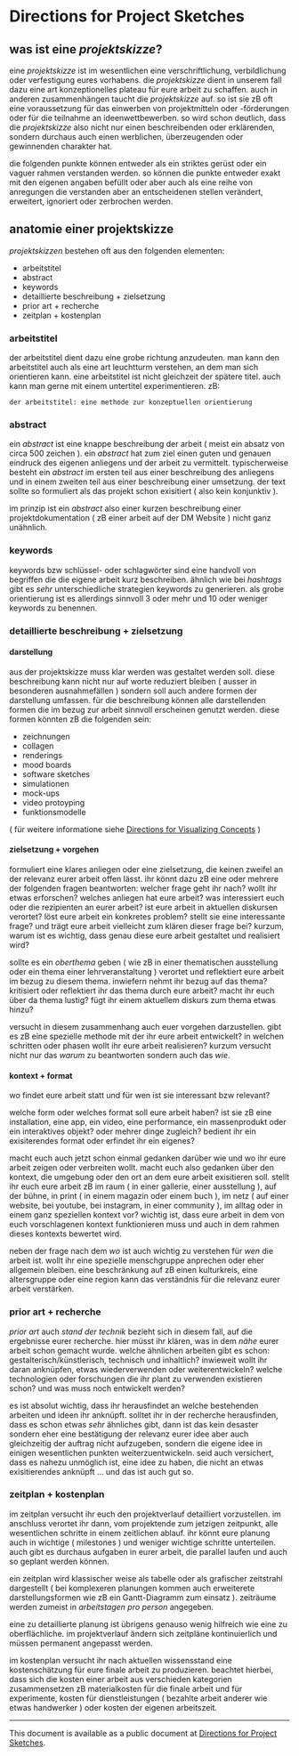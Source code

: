 # Directions for Project Sketches

## was ist eine *projektskizze*?

eine *projektskizze* ist im wesentlichen eine verschriftlichung, verbildlichung oder verfestigung eures vorhabens. die *projektskizze* dient in unserem fall dazu eine art konzeptionelles plateau für eure arbeit zu schaffen. auch in anderen zusammenhängen taucht die *projektskizze* auf. so ist sie zB oft eine voraussetzung für das einwerben von projektmitteln oder -förderungen oder für die teilnahme an ideenwettbewerben. so wird schon deutlich, dass die *projektskizze* also nicht nur einen beschreibenden oder erklärenden, sondern durchaus auch einen werblichen, überzeugenden oder gewinnenden charakter hat.

die folgenden punkte können entweder als ein striktes gerüst oder ein vaguer rahmen verstanden werden. so können die punkte entweder exakt mit den eigenen angaben befüllt oder aber auch als eine reihe von anregungen die verstanden aber an entscheidenen stellen verändert, erweitert, ignoriert oder zerbrochen werden.

## anatomie einer projektskizze

*projektskizzen* bestehen oft aus den folgenden elementen:

- arbeitstitel
- abstract
- keywords
- detaillierte beschreibung + zielsetzung
- prior art + recherche
- zeitplan + kostenplan

### arbeitstitel

der arbeitstitel dient dazu eine grobe richtung anzudeuten. man kann den arbeitstitel auch als eine art leuchtturm verstehen, an dem man sich orientieren kann. eine arbeitstitel ist nicht gleichzeit der spätere titel. auch kann man gerne mit einem untertitel experimentieren. zB:

    der arbeitstitel: eine methode zur konzeptuellen orientierung

### abstract

ein *abstract* ist eine knappe beschreibung der arbeit ( meist ein absatz von circa 500 zeichen ). ein *abstract* hat zum ziel einen guten und genauen eindruck des eigenen anliegens und der arbeit zu vermittelt. typischerweise besteht ein *abstract* im ersten teil aus einer beschreibung des anliegens und in einem zweiten teil aus einer beschreibung einer umsetzung. der text sollte so formuliert als das projekt schon exisitiert ( also kein konjunktiv ).

im prinzip ist ein *abstract* also einer kurzen beschreibung einer projektdokumentation ( zB einer arbeit auf der DM Website ) nicht ganz unähnlich.

### keywords

keywords bzw schlüssel- oder schlagwörter sind eine handvoll von begriffen die die eigene arbeit kurz beschreiben. ähnlich wie bei *hashtags* gibt es *sehr* unterschiedliche strategien keywords zu generieren. als grobe orientierung ist es allerdings sinnvoll 3 oder mehr und 10 oder weniger keywords zu benennen.

### detaillierte beschreibung + zielsetzung

#### darstellung

aus der projektskizze muss klar werden was gestaltet werden soll. diese beschreibung kann nicht nur auf worte reduziert bleiben ( ausser in besonderen ausnahmefällen ) sondern soll auch andere formen der darstellung umfassen. für die beschreibung können alle darstellenden formen die im bezug zur arbeit sinnvoll erscheinen genutzt werden. diese formen könnten zB die folgenden sein:

- zeichnungen
- collagen
- renderings
- mood boards
- software sketches
- simulationen
- mock-ups
- video protoyping
- funktionsmodelle

( für weitere informatione siehe [Directions for Visualizing Concepts](http://dm-hb.de/dmdfvc) )

#### zielsetzung + vorgehen

formuliert eine klares anliegen oder eine zielsetzung, die keinen zweifel an der relevanz eurer arbeit offen lässt. ihr könnt dazu zB eine oder mehrere der folgenden fragen beantworten: welcher frage geht ihr nach? wollt ihr etwas erforschen? welches anliegen hat eure arbeit? was interessiert euch oder die rezipienten an eurer arbeit? ist eure arbeit in aktuellen diskursen verortet? löst eure arbeit ein konkretes problem? stellt sie eine interessante frage? und trägt eure arbeit vielleicht zum klären dieser frage bei? kurzum, warum ist es wichtig, dass genau diese eure arbeit gestaltet und realisiert wird?

sollte es ein *oberthema* geben ( wie zB in einer thematischen ausstellung oder ein thema einer lehrveranstaltung ) verortet und reflektiert eure arbeit im bezug zu diesem thema. inwiefern nehmt ihr bezug auf das thema? kritisiert oder reflektiert ihr das thema durch eure arbeit? macht ihr euch über da thema lustig? fügt ihr einem aktuellem diskurs zum thema etwas hinzu?

versucht in diesem zusammenhang auch euer vorgehen darzustellen. gibt es zB eine spezielle methode mit der ihr eure arbeit entwickelt? in welchen schritten oder phasen wollt ihr eure arbeit realisieren? kurzum versucht nicht nur das *warum* zu beantworten sondern auch das *wie*.

#### kontext + format

wo findet eure arbeit statt und für wen ist sie interessant bzw relevant?

welche form oder welches format soll eure arbeit haben? ist sie zB eine installation, eine app, ein video, eine performance, ein massenprodukt oder ein interaktives objekt? oder mehrer dinge zugleich? bedient ihr ein exisiterendes format oder erfindet ihr ein eigenes?

macht euch auch jetzt schon einmal gedanken darüber wie und wo ihr eure arbeit zeigen oder verbreiten wollt. macht euch also gedanken über den kontext, die umgebung oder den ort an dem eure arbeit exisitieren soll. stellt ihr euch eure arbeit zB im raum ( in einer gallerie, einer ausstellung ), auf der bühne, in print ( in einem magazin oder einem buch ), im netz ( auf einer website, bei youtube, bei instagram, in einer community ), im alltag oder in einem ganz speziellen kontext vor? wichtig ist, dass eure arbeit in dem von euch vorschlagenen kontext funktionieren muss und auch in dem rahmen dieses kontexts bewertet wird.

neben der frage nach dem *wo* ist auch wichtig zu verstehen für *wen* die arbeit ist. wollt ihr eine spezielle menschgruppe anprechen oder eher allgemein bleiben. eine beschränkung auf zB einen kulturkreis, eine altersgruppe oder eine region kann das verständnis für die relevanz eurer arbeit verstärken. 

### prior art + recherche

*prior art* auch *stand der technik* bezieht sich in diesem fall, auf die ergebnisse eurer recherche. hier müsst ihr klären, was in dem *nähe* eurer arbeit schon gemacht wurde. welche ähnlichen arbeiten gibt es schon: gestalterisch/künstlerisch, technisch und inhaltlich? inwieweit wollt ihr daran anknüpfen, etwas wiederverwenden oder weiterentwickeln? welche technologien oder forschungen die ihr plant zu verwenden existieren schon? und was muss noch entwickelt werden?

es ist absolut wichtig, dass ihr herausfindet an welche bestehenden arbeiten und ideen ihr anknüpft. solltet ihr in der recherche herausfinden, dass es schon etwas *sehr* ähnliches gibt, dann ist das kein desaster sondern eher eine bestätigung der relevanz eurer idee aber auch gleichzeitig der auftrag nicht aufzugeben, sondern die eigene idee in einigen wesentlichen punkten weiterzuentwickeln. seid auch versichert, dass es nahezu unmöglich ist, eine idee zu haben, die nicht an etwas exisitierendes anknüpft … und das ist auch gut so.

### zeitplan + kostenplan

im zeitplan versucht ihr euch den projektverlauf detailliert vorzustellen. im anschluss verortet ihr dann, vom projektende zum jetzigen zeitpunkt, alle wesentlichen schritte in einem zeitlichen ablauf. ihr könnt eure planung auch in wichtige ( milestones ) und weniger wichtige schritte unterteilen. auch gibt es durchaus aufgaben in eurer arbeit, die parallel laufen und auch so geplant werden können.

ein zeitplan wird klassischer weise als tabelle oder als grafischer zeitstrahl dargestellt ( bei komplexeren planungen kommen auch erweiterete darstellungsformen wie zB ein Gantt-Diagramm zum einsatz ). zeiträume werden zumeist in *arbeitstagen pro person* angegeben. 

eine zu detaillierte planung ist übrigens genauso wenig hilfreich wie eine zu oberflächliche. im projektverlauf ändern sich zeitpläne kontinuierlich und müssen permanent angepasst werden.

im kostenplan versucht ihr nach aktuellen wissensstand eine kostenschätzung für eure finale arbeit zu produzieren. beachtet hierbei, dass sich die kosten einer arbeit aus verschieden kategorien zusammensetzen zB materialkosten für die finale arbeit und für experimente, kosten für dienstleistungen ( bezahlte arbeit anderer wie etwas handwerker ) oder kosten der eigenen arbeitszeit.

---

This document is available as a public document at [Directions for Project Sketches](http://dm-hb.de/dmdfps).
